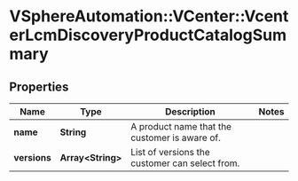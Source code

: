 # VSphereAutomation::VCenter::VcenterLcmDiscoveryProductCatalogSummary

## Properties
Name | Type | Description | Notes
------------ | ------------- | ------------- | -------------
**name** | **String** | A product name that the customer is aware of. | 
**versions** | **Array&lt;String&gt;** | List of versions the customer can select from. | 


